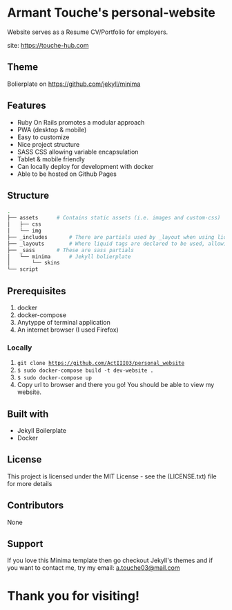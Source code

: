 # Armant Touche's personal-website

Website serves as a Resume CV/Portfolio for employers.

site: https://touche-hub.com

## Theme

Bolierplate on https://github.com/jekyll/minima

## Features

- Ruby On Rails promotes a modular approach
- PWA (desktop & mobile)
- Easy to customize
- Nice project structure
- SASS CSS allowing variable encapsulation
- Tablet & mobile friendly
- Can locally deploy for development with docker
- Able to be hosted on Github Pages


## Structure

```bash
.
├── assets		# Contains static assets (i.e. images and custom-css)
│   ├── css
│   └── img
├── _includes		# There are partials used by _layout when using liquid tags.
├── _layouts		# Where liquid tags are declared to be used, allowing html modularity/encapsulation 
├── _sass		# These are sass partials 
│   └── minima		# Jekyll bolierplate
│       └── skins
└── script		
```

## Prerequisites

1. docker
2. docker-compose
3. Anytyppe of terminal application
3. An internet browser (I used Firefox)

### Locally

1. <code>git clone https://github.com/ActIII03/personal_website</code>
2. <code>$ sudo docker-compose build -t dev-website .</code>
3. <code>$ sudo docker-compose up</code>
4. Copy url to browser and there you go! You should be able to view my website.

## Built with

- Jekyll Boilerplate
- Docker 


## License

This project is licensed under the MIT License - see the (LICENSE.txt) file for more details

## Contributors

None

## Support

If you love this Minima template then go checkout Jekyll's themes and if you want to contact me, try my email: a.touche03@mail.com

# Thank you for visiting!
